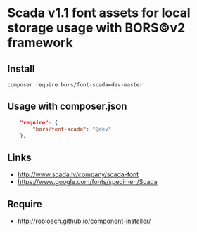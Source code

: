 # Scada v1.1 font assets for local storage usage with BORS©v2 framework

## Install

    composer require bors/font-scada=dev-master

## Usage with composer.json

```json
    "require": {
        "bors/font-scada": "@dev"
    },
```

## Links

* http://www.scada.lv/company/scada-font
* https://www.google.com/fonts/specimen/Scada

## Require

* http://robloach.github.io/component-installer/
